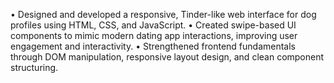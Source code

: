 • Designed and developed a responsive, Tinder-like web interface for dog profiles using HTML, CSS, and JavaScript. 
• Created swipe-based UI components to mimic modern dating app interactions, improving user engagement and interactivity. 
• Strengthened frontend fundamentals through DOM manipulation, responsive layout design, and clean component structuring. 
